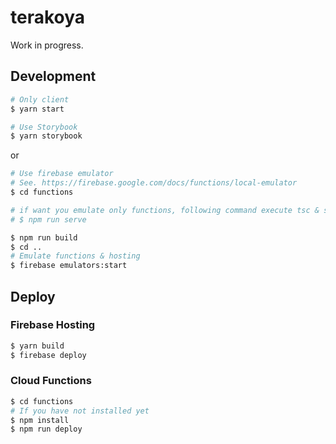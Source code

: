 # terakoya

Work in progress.

## Development

```sh
# Only client
$ yarn start

# Use Storybook
$ yarn storybook
```

or

```sh
# Use firebase emulator
# See. https://firebase.google.com/docs/functions/local-emulator
$ cd functions

# if want you emulate only functions, following command execute tsc & serve
# $ npm run serve

$ npm run build
$ cd ..
# Emulate functions & hosting
$ firebase emulators:start
```

## Deploy

### Firebase Hosting

```sh
$ yarn build
$ firebase deploy
```

### Cloud Functions

```sh
$ cd functions
# If you have not installed yet
$ npm install
$ npm run deploy
```
